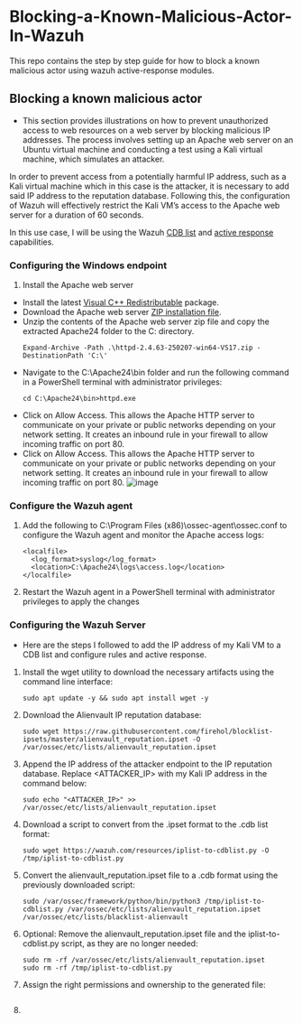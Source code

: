 # Blocking-a-Known-Malicious-Actor-In-Wazuh
This repo contains the step by step guide for how to block a known malicious actor using wazuh active-response modules.

## Blocking a known malicious actor
- This section provides illustrations on how to prevent unauthorized access to web resources on a web server by blocking malicious IP addresses. The process involves setting up an Apache web server on an Ubuntu virtual machine and conducting a test using a Kali virtual machine, which simulates an attacker.

In order to prevent access from a potentially harmful IP address, such as a Kali virtual machine which in this case is the attacker, it is necessary to add said IP address to the reputation database. Following this, the configuration of Wazuh will effectively restrict the Kali VM’s access to the Apache web server for a duration of 60 seconds.

In this use case, I will be using the Wazuh [CDB list](https://documentation.wazuh.com/current/user-manual/ruleset/cdb-list.html) and [active response](https://documentation.wazuh.com/current/getting-started/use-cases/active-response.html) capabilities.

### Configuring the Windows endpoint
1. Install the Apache web server
  - Install the latest [Visual C++ Redistributable](https://aka.ms/vs/17/release/vc_redist.x64.exe) package.
  - Download the Apache web server [ZIP installation file](https://www.apachelounge.com/download/VS17/binaries/httpd-2.4.63-250207-win64-VS17.zip).
  - Unzip the contents of the Apache web server zip file and copy the extracted Apache24 folder to the C: directory.
    ```
    Expand-Archive -Path .\httpd-2.4.63-250207-win64-VS17.zip -DestinationPath 'C:\'
    ```
  - Navigate to the C:\Apache24\bin folder and run the following command in a PowerShell terminal with administrator privileges:
    ```
    cd C:\Apache24\bin>httpd.exe
    ```
  - Click on Allow Access. This allows the Apache HTTP server to communicate on your private or public networks depending on your network setting. It creates an inbound rule in your firewall to allow incoming traffic on port 80.
  -  Click on Allow Access. This allows the Apache HTTP server to communicate on your private or public networks depending on your network setting. It creates an inbound rule in your firewall to allow incoming traffic on port 80.
    ![image](https://github.com/user-attachments/assets/1679d2ea-ea19-42ab-8c87-92b6390eca4f)


### Configure the Wazuh agent
1. Add the following to C:\Program Files (x86)\ossec-agent\ossec.conf to configure the Wazuh agent and monitor the Apache access logs:
   ```
   <localfile>
     <log_format>syslog</log_format>
     <location>C:\Apache24\logs\access.log</location>
   </localfile>
   ```
2. Restart the Wazuh agent in a PowerShell terminal with administrator privileges to apply the changes

### Configuring the Wazuh Server
- Here are the steps I followed to add the IP address of my Kali VM to a CDB list and configure rules and active response.
1. Install the wget utility to download the necessary artifacts using the command line interface:
   ```
   sudo apt update -y && sudo apt install wget -y
   ```
2. Download the Alienvault IP reputation database:
   ```
   sudo wget https://raw.githubusercontent.com/firehol/blocklist-ipsets/master/alienvault_reputation.ipset -O /var/ossec/etc/lists/alienvault_reputation.ipset
   ```
3. Append the IP address of the attacker endpoint to the IP reputation database. Replace <ATTACKER_IP> with my Kali IP address in the command below:
   ```
   sudo echo "<ATTACKER_IP>" >> /var/ossec/etc/lists/alienvault_reputation.ipset
   ```
4. Download a script to convert from the .ipset format to the .cdb list format:
   ```
   sudo wget https://wazuh.com/resources/iplist-to-cdblist.py -O /tmp/iplist-to-cdblist.py
   ```
5. Convert the alienvault_reputation.ipset file to a .cdb format using the previously downloaded script:
   ```
   sudo /var/ossec/framework/python/bin/python3 /tmp/iplist-to-cdblist.py /var/ossec/etc/lists/alienvault_reputation.ipset /var/ossec/etc/lists/blacklist-alienvault
   ```
6. Optional: Remove the alienvault_reputation.ipset file and the iplist-to-cdblist.py script, as they are no longer needed:
   ```
   sudo rm -rf /var/ossec/etc/lists/alienvault_reputation.ipset 
   sudo rm -rf /tmp/iplist-to-cdblist.py
   ```
7. Assign the right permissions and ownership to the generated file:
   ```
   
   ```
8. 
